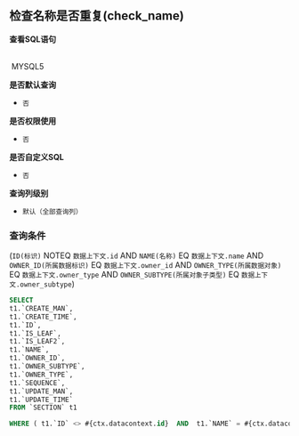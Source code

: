 ## 检查名称是否重复(check_name) <!-- {docsify-ignore-all} -->



<p class="panel-title"><b>查看SQL语句</b></p>
<br>

<el-row>
&nbsp;<el-tag @click="MYSQL5 = true">MYSQL5</el-tag>
</el-row>

<br>
<p class="panel-title"><b>是否默认查询</b></p>

* `否`

<p class="panel-title"><b>是否权限使用</b></p>

* `否`

<p class="panel-title"><b>是否自定义SQL</b></p>

* `否`

<p class="panel-title"><b>查询列级别</b></p>

* `默认（全部查询列）`



### 查询条件

(`ID(标识)` NOTEQ `数据上下文.id` AND `NAME(名称)` EQ `数据上下文.name` AND `OWNER_ID(所属数据标识)` EQ `数据上下文.owner_id` AND `OWNER_TYPE(所属数据对象)` EQ `数据上下文.owner_type` AND `OWNER_SUBTYPE(所属对象子类型)` EQ `数据上下文.owner_subtype`)





<el-dialog v-model="MYSQL5" title="MYSQL5">

```sql
SELECT
t1.`CREATE_MAN`,
t1.`CREATE_TIME`,
t1.`ID`,
t1.`IS_LEAF`,
t1.`IS_LEAF2`,
t1.`NAME`,
t1.`OWNER_ID`,
t1.`OWNER_SUBTYPE`,
t1.`OWNER_TYPE`,
t1.`SEQUENCE`,
t1.`UPDATE_MAN`,
t1.`UPDATE_TIME`
FROM `SECTION` t1 

WHERE ( t1.`ID` <> #{ctx.datacontext.id}  AND  t1.`NAME` = #{ctx.datacontext.name}  AND  t1.`OWNER_ID` = #{ctx.datacontext.owner_id}  AND  t1.`OWNER_TYPE` = #{ctx.datacontext.owner_type}  AND  t1.`OWNER_SUBTYPE` = #{ctx.datacontext.owner_subtype} )
```

</el-dialog>

<script>
 const { createApp } = Vue
  createApp({
    data() {
      return {
                MYSQL5 : false
        
      }
    },
    methods: {
    }
  }).use(ElementPlus).mount('#app')
</script>